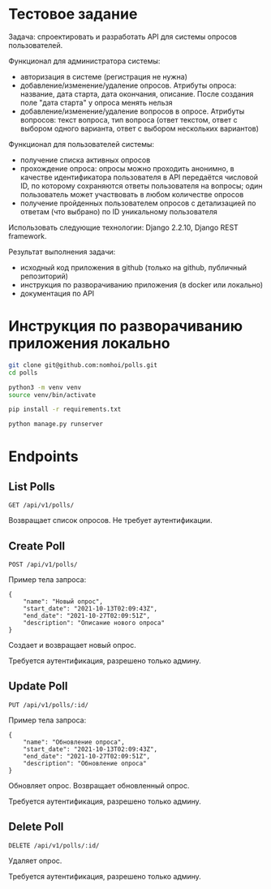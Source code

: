 # Тестовое задание

Задача: спроектировать и разработать API для системы опросов пользователей.

Функционал для администратора системы:

- авторизация в системе (регистрация не нужна)
- добавление/изменение/удаление опросов. Атрибуты опроса: название, дата старта, дата окончания, описание. После создания поле "дата старта" у опроса менять нельзя
- добавление/изменение/удаление вопросов в опросе. Атрибуты вопросов: текст вопроса, тип вопроса (ответ текстом, ответ с выбором одного варианта, ответ с выбором нескольких вариантов)

Функционал для пользователей системы:

- получение списка активных опросов
- прохождение опроса: опросы можно проходить анонимно, в качестве идентификатора пользователя в API передаётся числовой ID, по которому сохраняются ответы пользователя на вопросы; один пользователь может участвовать в любом количестве опросов
- получение пройденных пользователем опросов с детализацией по ответам (что выбрано) по ID уникальному пользователя

Использовать следующие технологии: Django 2.2.10, Django REST framework.

Результат выполнения задачи:
- исходный код приложения в github (только на github, публичный репозиторий)
- инструкция по разворачиванию приложения (в docker или локально)
- документация по API


# Инструкция по разворачиванию приложения локально


```bash
git clone git@github.com:nomhoi/polls.git
cd polls

python3 -m venv venv
source venv/bin/activate

pip install -r requirements.txt

python manage.py runserver
```

# Endpoints

## List Polls

```
GET /api/v1/polls/
```

Возвращает список опросов. Не требует аутентификации.


## Create Poll

```
POST /api/v1/polls/
```

Пример тела запроса:
```
{
    "name": "Новый опрос",
    "start_date": "2021-10-13T02:09:43Z",
    "end_date": "2021-10-27T02:09:51Z",
    "description": "Описание нового опроса"
}
```

Создает и возвращает новый опрос.

Требуется аутентификация, разрешено только админу.


## Update Poll

```
PUT /api/v1/polls/:id/
```

Пример тела запроса:
```
{
    "name": "Обновление опроса",
    "start_date": "2021-10-13T02:09:43Z",
    "end_date": "2021-10-27T02:09:51Z",
    "description": "Обновление опроса"
}
```

Обновляет опрос. Возвращает обновленный опрос.

Требуется аутентификация, разрешено только админу.


## Delete Poll

```
DELETE /api/v1/polls/:id/
```

Удаляет опрос.

Требуется аутентификация, разрешено только админу.
